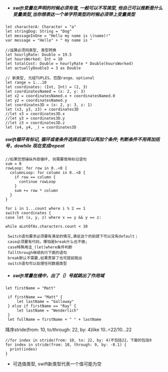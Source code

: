 * ##### swift变量在声明的时候必须有值, 一般可以不写类型, 他自己可以推断是什么变量类型,当你想表达一个单字符类型的时候必须带上变量类型

```
let characterA: Character = "a"
let stringDog: String = "Dog"
let messageInOne = "Hello my name is \(name)!"
var message = "Hello" + " my name is "

//运算必须同类型, 类型转换
let hourlyRate: Double = 19.5
let hoursWorked: Int = 10
let totalCost: Double = hourlyRate * Double(hoursWorked)
let actuallyDouble3 = 3 as Double

// 新类型, 元组TUPLES、范围range、optional
let range = 1...10
let coordinates: (Int, Int) = (2, 3)
let coordinatesNamed = (x: 2, y: 3)
let x2 = coordinatesNamed.x + coordinatesNamed.0
let y2 = coordinatesNamed.y
let coordinates3D = (x: 2, y: 3, z: 1)
let (x3, y3, z3) = coordinates3D
//let x3 = coordinates3D.x
//let y3 = coordinates3D.y
//let z3 = coordinates3D.z
let (x4, y4, _) = coordinates3D
```

##### _**swift循环有标记, 循环或者条件选择后面可以再加个条件; 判断条件不用再加括号，dowhile 现在变成repeat**_

```
//如果您想操纵外部循环, 则需要使用标记语句
sum = 0
rowLoop: for row in 0..<8 {
  columnLoop: for column in 0..<8 {
    if row == column {
      continue rowLoop
    }
    sum += row * column
  }
}
```

```
for i in 1...count where i % 2 == 1
switch coordinates {
case let (x, y, z) where x == y && y == z:
```

```
while aLotOfAs.characters.count < 10
```

```
 Switch语句要求必须要有满足的情况,满足这个的前提下可以没有default；
 case必须要有代码，哪怕是break什么也不做;
 case特殊用法_(let)where条件判断
 fallthrough继续执行下面的语句
 break默认不需要,如果贯穿了也可提前跳出
 switch语句可以处理任何数据类型
```

* ##### _**swift常量在棧中，出了｛｝号就跳出了作用域**_

```
let firstName = "Matt"

 if firstName == "Matt" {
     let lastName = "Galloway"
 } else if firstName == "Ray" {
     let lastName = "Wenderlich"
 }
 let fullName = firstName + " " + lastName
```

降序stride\(from: 10, to/through: 22, by: 4\)like 10..&lt;22/10...22

```
//for index in stride(from: 10, to: 22, by: 4)不包括22，下面的包括9
for index in stride(from: 10, through: 9, by: -0.1) {
  print(index)
}
```

* 可选值类型, swift新类型代表一个值可能为空



